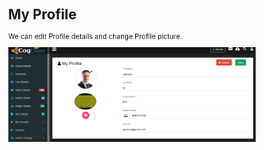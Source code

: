 # My Profile

We can edit Profile details and change Profile picture.

![](../.gitbook/assets/image%20%2889%29.png)

